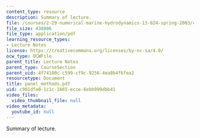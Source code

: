 ```yaml
---
content_type: resource
description: Summary of lecture.
file: /courses/2-29-numerical-marine-hydrodynamics-13-024-spring-2003/c901dfe01c1c1665ecce6ebb999dbb41_panel_methods.pdf
file_size: 438886
file_type: application/pdf
learning_resource_types:
- Lecture Notes
license: https://creativecommons.org/licenses/by-nc-sa/4.0/
ocw_type: OCWFile
parent_title: Lecture Notes
parent_type: CourseSection
parent_uid: 4f74100c-c599-cf9c-9256-4ea8b4f6fea2
resourcetype: Document
title: panel_methods.pdf
uid: c901dfe0-1c1c-1665-ecce-6ebb999dbb41
video_files:
  video_thumbnail_file: null
video_metadata:
  youtube_id: null
---
```

Summary of lecture.